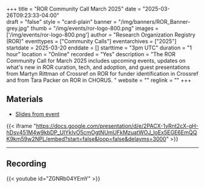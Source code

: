 +++
title = "ROR Community Call March 2025" 
date = "2025-03-26T09:23:33-04:00"  
draft = "false" 
style = "card-plain" 
banner = "/img/banners/ROR_Banner-grey.jpg" 
thumb = "/img/events/ror-logo-800.png" 
images = ['/img/events/ror-logo-800.png']
author = "Research Organization Registry (ROR)" 
eventtypes = ["Community Calls"]
eventarchives = ["2025"]
startdate = 2025-03-20
enddate = []
starttime = "3pm UTC"
duration = "1 hour"
location = "Online"
recorded = "Yes"
description = "The ROR Community Call for March 2025 includes upcoming events, updates  on what's new in ROR curation, tech, and adoption, and guest presentations from Martyn Rittman of Crossref on ROR for funder identification in Crossref and from Tara Packer on ROR in CHORUS. "
website = ""
reglink = ""
+++

## Materials 

- [Slides from event](https://docs.google.com/presentation/d/e/2PACX-1vRnt2cX-gH-hDsv451M4w9kbDP_UIYkIvO5cmOgtNUmUFkMzuatWOJ_IoEx5EGE6EmQQK9km59w2NPL/pub?start=false&loop=false&delayms=3000)

{{< iframe "https://docs.google.com/presentation/d/e/2PACX-1vRnt2cX-gH-hDsv451M4w9kbDP_UIYkIvO5cmOgtNUmUFkMzuatWOJ_IoEx5EGE6EmQQK9km59w2NPL/embed?start=false&loop=false&delayms=3000" >}}

---

## Recording 

{{< youtube id="ZGNRb04YEmY" >}}



